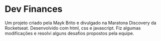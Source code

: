 # Dev Finances
 Um projeto criado pela Mayk Brito e divulgado na Maratona Discovery da Rocketseat. Desenvolvido com html, css e javascript. Fiz algumas modificações e resolvi alguns desafios propostos pela equipe.
